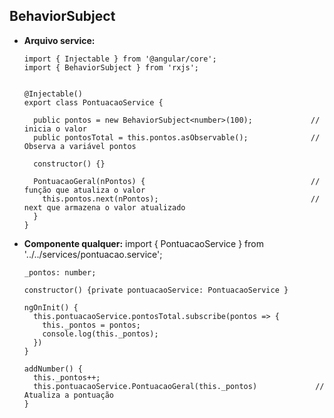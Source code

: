 ## BehaviorSubject

* **Arquivo service:**

      import { Injectable } from '@angular/core';
      import { BehaviorSubject } from 'rxjs';


      @Injectable()
      export class PontuacaoService {

        public pontos = new BehaviorSubject<number>(100);             // inicia o valor
        public pontosTotal = this.pontos.asObservable();              // Observa a variável pontos

        constructor() {}

        PontuacaoGeral(nPontos) {                                     // função que atualiza o valor
          this.pontos.next(nPontos);                                  // next que armazena o valor atualizado
        }
      }
      
* **Componente qualquer:**
      import { PontuacaoService } from '../../services/pontuacao.service';
      
      _pontos: number;
      
      constructor() {private pontuacaoService: PontuacaoService }
      
      ngOnInit() {
        this.pontuacaoService.pontosTotal.subscribe(pontos => {
          this._pontos = pontos;
          console.log(this._pontos);
        })
      }

      addNumber() {
        this._pontos++;
        this.pontuacaoService.PontuacaoGeral(this._pontos)             // Atualiza a pontuação
      }
